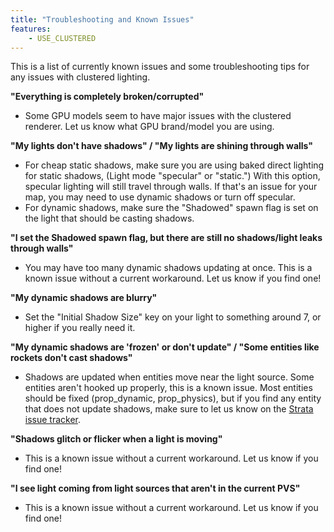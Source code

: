 ```yaml
---
title: "Troubleshooting and Known Issues"
features:
    - USE_CLUSTERED
---
```

This is a list of currently known issues and some troubleshooting tips for any issues with clustered lighting.

**"Everything is completely broken/corrupted"**

* Some GPU models seem to have major issues with the clustered renderer. Let us know what GPU brand/model you are using.

**"My lights don't have shadows" / "My lights are shining through walls"**

* For cheap static shadows, make sure you are using baked direct lighting for static shadows, (Light mode "specular" or "static.") With this option, specular lighting will still travel through walls. If that's an issue for your map, you may need to use dynamic shadows or turn off specular.
* For dynamic shadows, make sure the "Shadowed" spawn flag is set on the light that should be casting shadows.

**"I set the Shadowed spawn flag, but there are still no shadows/light leaks through walls"**

* You may have too many dynamic shadows updating at once. This is a known issue without a current workaround. Let us know if you find one!

**"My dynamic shadows are blurry"**

* Set the "Initial Shadow Size" key on your light to something around 7, or higher if you really need it.

**"My dynamic shadows are 'frozen' or don't update" / "Some entities like rockets don't cast shadows"**

* Shadows are updated when entities move near the light source. Some entities aren't hooked up properly, this is a known issue. Most entities should be fixed (prop_dynamic, prop_physics), but if you find any entity that does not update shadows, make sure to let us know on the [Strata issue tracker](https://github.com/StrataSource/Engine/issues).

**"Shadows glitch or flicker when a light is moving"**

* This is a known issue without a current workaround. Let us know if you find one!

**"I see light coming from light sources that aren't in the current PVS"**

* This is a known issue without a current workaround. Let us know if you find one!
